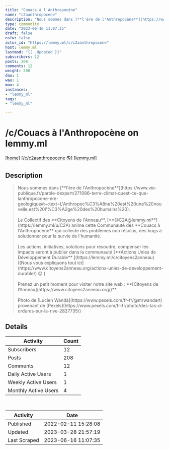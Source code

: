 ```yaml
---
title: "Couacs à l'Anthropocène" 
name: "c2aanthropocene"
description: "Nous sommes dans [**l'ère de l'Anthropocène**](https://www.vie-publique.fr/parole-dexpert/271086-terre-climat-quest-ce-que-lanthropocene-ere-geologique#:~:text=L'Anthropoc%C3%A8ne%20est%20une%20nouvelle,est%20l'%C3%A2ge%20des%20humains%20).                 Le Collectif des **Citoyens de l'Anneau**, [**@C2A@lemmy.ml**](https://lemmy.ml/u/C2A) anime cette Communauté des **Couacs à l'Anthropocène** qui collecte des problèmes non résolus, des bugs à solutionner pour la survie de l'humanité.Les actions, initiatives, solutions pour résoudre, compenser les impacts seront à publier dans la communauté [**Actions Unies de Développement Durable** ](https://lemmy.ml/c/citoyens2anneau)              ([Nous vous expliquons tout ici](https://www.citoyens2anneau.org/actions-unies-de-developpement-durable/) 😊 )Prenez un petit moment pour visiter notre site web : **[Citoyens de l’Anneau](https://www.citoyens2anneau.org/)**Photo de [Lucien Wanda](https://www.pexels.com/fr-fr/@mrwandart) provenant de [Pexels](https://www.pexels.com/fr-fr/photo/des-tas-d-ordures-sur-la-rive-2827735/)"
type: community
date: "2023-06-16 11:07:35"
draft: false
nsfw: false
actor_id: "https://lemmy.ml/c/c2aanthropocene"
host: lemmy.ml
lastmod: "{[ .Updated }}"
subscribers: 12
posts: 208
comments: 12
weight: 208
dau: 1
wau: 1
mau: 4
instances:
- "lemmy_ml"
tags: 
- "lemmy_ml"

---
```


# /c/Couacs à l'Anthropocène on lemmy.ml

[[home](/)]
[[/c/c2aanthropocene 🌎](https://lemmy.ml/c/c2aanthropocene)]
[[lemmy.ml](/instances/lemmy_ml)]


## Description 

<blockquote class="description">
Nous sommes dans [**l'ère de l'Anthropocène**](https://www.vie-publique.fr/parole-dexpert/271086-terre-climat-quest-ce-que-lanthropocene-ere-geologique#:~:text=L'Anthropoc%C3%A8ne%20est%20une%20nouvelle,est%20l'%C3%A2ge%20des%20humains%20).                 <br><br>Le Collectif des **Citoyens de l'Anneau**, [**@C2A@lemmy.ml**](https://lemmy.ml/u/C2A) anime cette Communauté des **Couacs à l'Anthropocène** qui collecte des problèmes non résolus, des bugs à solutionner pour la survie de l'humanité.<br><br>Les actions, initiatives, solutions pour résoudre, compenser les impacts seront à publier dans la communauté [**Actions Unies de Développement Durable** ](https://lemmy.ml/c/citoyens2anneau)              <br>([Nous vous expliquons tout ici](https://www.citoyens2anneau.org/actions-unies-de-developpement-durable/) 😊 )<br><br>Prenez un petit moment pour visiter notre site web : **[Citoyens de l’Anneau](https://www.citoyens2anneau.org/)**<br><br>Photo de [Lucien Wanda](https://www.pexels.com/fr-fr/@mrwandart) provenant de [Pexels](https://www.pexels.com/fr-fr/photo/des-tas-d-ordures-sur-la-rive-2827735/)
</blockquote>


## Details

| Activity | Count  |
|----------------------|---|
| Subscribers          | 12 |
| Posts                | 208  |
| Comments             | 12  |
| Daily Active Users   | 1  |
| Weekly Active Users  | 1  |
| Monthly Active Users | 4  |

<br>

| Activity | Date |
|----------------------|---|
| Published            | 2022-02-11 15:28:08 |
| Updated              | 2023-03-28 21:57:19 |
| Last Scraped         | 2023-06-16 11:07:35 |
